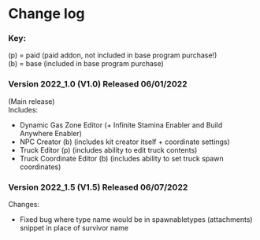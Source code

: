 # Change log  
  
### Key:  
(p) = paid (paid addon, not included in base program purchase!)  
(b) = base (included in base program purchase)  
  
  
### Version 2022_1.0 (V1.0) Released 06/01/2022  
(Main release)  
Includes:  
- Dynamic Gas Zone Editor (+ Infinite Stamina Enabler and Build Anywhere Enabler)  
- NPC Creator (b) (includes kit creator itself + coordinate settings)  
- Truck Editor (p) (includes ability to edit truck contents)  
- Truck Coordinate Editor (b) (includes ability to set truck spawn coordinates)

### Version 2022_1.5 (V1.5) Released 06/07/2022  
Changes:  
- Fixed bug where type name would be in spawnabletypes (attachments) snippet in place of survivor name
